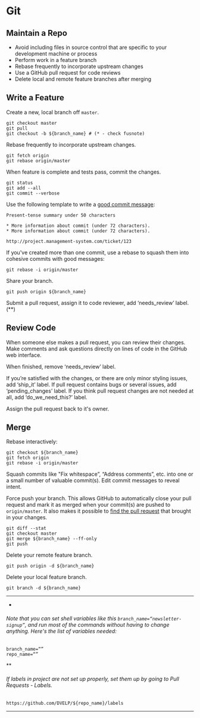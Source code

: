 # Git

## Maintain a Repo

* Avoid including files in source control that are specific to your development machine or process
* Perform work in a feature branch
* Rebase frequently to incorporate upstream changes
* Use a GitHub pull request for code reviews
* Delete local and remote feature branches after merging

## Write a Feature

Create a new, local branch off `master`.

```
git checkout master
git pull
git checkout -b ${branch_name} # (* - check fusnote)
```

Rebase frequently to incorporate upstream changes.

```
git fetch origin
git rebase origin/master
```

When feature is complete and tests pass, commit the changes.

```
git status
git add --all
git commit --verbose
```

Use the following template to write a [good commit message]:

    Present-tense summary under 50 characters

    * More information about commit (under 72 characters).
    * More information about commit (under 72 characters).

    http://project.management-system.com/ticket/123

If you've created more than one commit, use a rebase to squash them into cohesive commits with good messages:

    git rebase -i origin/master

Share your branch.

    git push origin ${branch_name}

Submit a pull request, assign it to code reviewer, add ‘needs_review’ label. (**)

[good commit message]: https://robots.thoughtbot.com/5-useful-tips-for-a-better-commit-message

## Review Code

When someone else makes a pull request, you can review their changes.
Make comments and ask questions directly on lines of code in the GitHub web interface.

When finished, remove ‘needs_review’ label.

If you’re satisfied with the changes, or there are only minor styling issues, add ‘ship_it’ label.
If pull request contains bugs or several issues, add ‘pending_changes’ label.
If you think pull request changes are not needed at all, add ‘do_we_need_this?’ label.

Assign the pull request back to it's owner.

## Merge

Rebase interactively:

```
git checkout ${branch_name}
git fetch origin
git rebase -i origin/master
```
Squash commits like "Fix whitespace”, “Address comments”, etc. into one or a small number of valuable commit(s). Edit commit messages to reveal intent.

Force push your branch. This allows GitHub to automatically close your pull request and mark it as merged when your commit(s) are pushed to `origin/master`. It also makes it possible to [find the pull request] that brought in your changes.

[find the pull request]: http://stackoverflow.com/a/17819027

```
git diff --stat
git checkout master
git merge ${branch_name} --ff-only
git push
```

Delete your remote feature branch.

```
git push origin -d ${branch_name}
```

Delete your local feature branch.

```
git branch -d ${branch_name}
```

*****
*
###### Note that you can set shell variables like this `branch_name=“newsletter-signup”`, and run most of the commands without having to change anything. Here's the list of variables needed:

```
branch_name=“”
repo_name=“”
```

**
###### If labels in project are not set up properly, set them up by going to Pull Requests - Labels.
`https://github.com/DVELP/${repo_name}/labels`
*****
